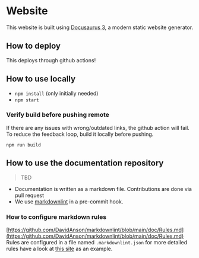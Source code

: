 # Website

This website is built using [Docusaurus 3](https://docusaurus.io/), a modern static website generator.

## How to deploy

This deploys through github actions!

## How to use locally

- `npm install` (only initially needed)
- `npm start`

### Verify build before pushing remote

If there are any issues with wrong/outdated links, the github action will fail. To reduce the feedback loop, build it locally before pushing.

`npm run build`

## How to use the documentation repository

> TBD

- Documentation is written as a markdown file. Contributions are done via pull request
- We use [markdownlint](https://www.npmjs.com/package/markdownlint) in a pre-commit hook.

### How to configure markdown rules

[https://github.com/DavidAnson/markdownlint/blob/main/doc/Rules.md](https://github.com/DavidAnson/markdownlint/blob/main/doc/Rules.md)
Rules are configured in a file named `.markdownlint.json`
for more detailed rules have a look at [this site](https://github.com/DavidAnson/markdownlint/blob/main/doc/Rules.md) as an example.
